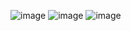 ![image](https://user-images.githubusercontent.com/59916393/235310043-a5256734-f85a-4416-9292-f38118ee9c30.png)
![image](https://user-images.githubusercontent.com/59916393/235310065-6b44ebc1-1f40-484f-9fd5-3a4d11d7da43.png)
![image](https://user-images.githubusercontent.com/59916393/235310083-b3f7075a-4965-4d3f-8aa0-007a99ecf733.png)
